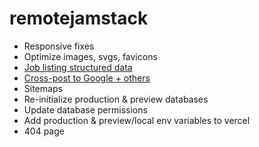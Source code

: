 # remotejamstack

- Responsive fixes
- Optimize images, svgs, favicons
- [Job listing structured data](https://developers.google.com/search/docs/data-types/job-posting#definitions)
- [Cross-post to Google + others](https://www.betterteam.com/free-job-posting-sites)
- Sitemaps
- Re-initialize production & preview databases
- Update database permissions
- Add production & preview/local env variables to vercel
- 404 page